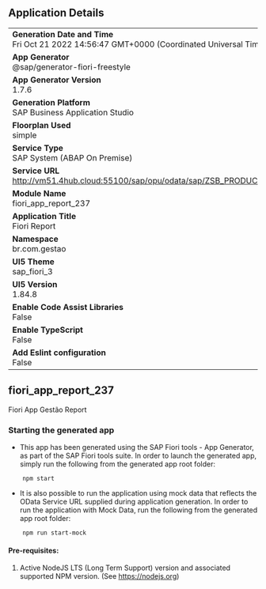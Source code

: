 ## Application Details
|               |
| ------------- |
|**Generation Date and Time**<br>Fri Oct 21 2022 14:56:47 GMT+0000 (Coordinated Universal Time)|
|**App Generator**<br>@sap/generator-fiori-freestyle|
|**App Generator Version**<br>1.7.6|
|**Generation Platform**<br>SAP Business Application Studio|
|**Floorplan Used**<br>simple|
|**Service Type**<br>SAP System (ABAP On Premise)|
|**Service URL**<br>http://vm51.4hub.cloud:55100/sap/opu/odata/sap/ZSB_PRODUCAO_237
|**Module Name**<br>fiori_app_report_237|
|**Application Title**<br>Fiori Report|
|**Namespace**<br>br.com.gestao|
|**UI5 Theme**<br>sap_fiori_3|
|**UI5 Version**<br>1.84.8|
|**Enable Code Assist Libraries**<br>False|
|**Enable TypeScript**<br>False|
|**Add Eslint configuration**<br>False|

## fiori_app_report_237

Fiori App Gestão Report

### Starting the generated app

-   This app has been generated using the SAP Fiori tools - App Generator, as part of the SAP Fiori tools suite.  In order to launch the generated app, simply run the following from the generated app root folder:

```
    npm start
```

- It is also possible to run the application using mock data that reflects the OData Service URL supplied during application generation.  In order to run the application with Mock Data, run the following from the generated app root folder:

```
    npm run start-mock
```

#### Pre-requisites:

1. Active NodeJS LTS (Long Term Support) version and associated supported NPM version.  (See https://nodejs.org)


